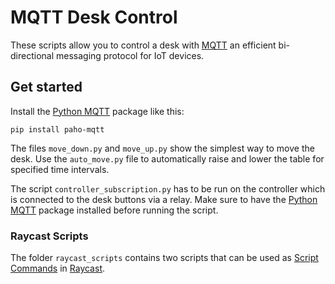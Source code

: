 # MQTT Desk Control

These scripts allow you to control a desk with [MQTT](https://mqtt.org) an efficient bi-directional messaging protocol for IoT devices.

## Get started

Install the [Python MQTT](https://pypi.org/project/paho-mqtt/) package like this:

```
pip install paho-mqtt
```

The files `move_down.py` and `move_up.py` show the simplest way to move the desk. Use the `auto_move.py` file to automatically raise and lower the table for specified time intervals.

The script `controller_subscription.py` has to be run on the controller which is connected to the desk buttons via a relay. Make sure to have the [Python MQTT](https://pypi.org/project/paho-mqtt/) package installed before running the script.

### Raycast Scripts

The folder `raycast_scripts` contains two scripts that can be used as [Script Commands](https://www.raycast.com/blog/getting-started-with-script-commands) in [Raycast](https://www.raycast.com).
